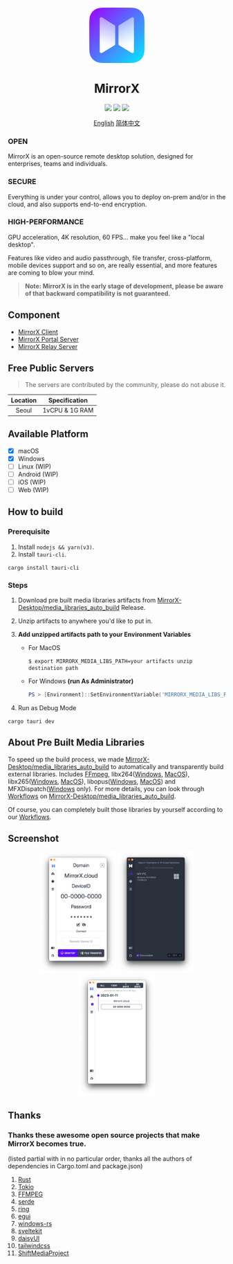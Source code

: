 <p align="center">
    <a href="https://github.com/MirrorX-Desktop/MirrorX"><img width="128" src="https://raw.githubusercontent.com/MirrorX-Desktop/MirrorX/master/mirrorx/src-tauri/assets/icons/icon.png"></a>
</p>

<h1 align="center" style="border-bottom: none">
    MirrorX</br>
</h1>

<p align="center">
  <a href="https://github.com/MirrorX-Desktop/MirrorX"><img src="https://img.shields.io/github/stars/MirrorX-Desktop/MirrorX"></a>
  <a href="https://discord.gg/asT4deaEGh"><img src="https://img.shields.io/discord/1001077628238827620?label=Discord"></a>
  <a href="https://github.com/MirrorX-Desktop/MirrorX"><img src="https://img.shields.io/github/license/MirrorX-Desktop/MirrorX"></a>
</p>

<p align="center">
    <a href="https://github.com/MirrorX-Desktop/MirrorX/blob/master/README.md">English</a>
    <a href="https://github.com/MirrorX-Desktop/MirrorX/blob/master/README_CN.md">简体中文</a>
<p align="center">

### **OPEN**

MirrorX is an open-source remote desktop solution, designed for enterprises, teams and individuals.

### **SECURE**

Everything is under your control, allows you to deploy on-prem and/or in the cloud, and also supports end-to-end encryption.

### **HIGH-PERFORMANCE**

GPU acceleration, 4K resolution, 60 FPS... make you feel like a "local desktop".

Features like video and audio passthrough, file transfer, cross-platform, mobile devices support and so on, are really essential, and more features are coming to blow your mind.

> **Note: MirrorX is in the early stage of development, please be aware of that backward compatibility is not guaranteed.**

## Component

- [MirrorX Client](https://github.com/MirrorX-Desktop/MirrorX)
- [MirrorX Portal Server](https://github.com/MirrorX-Desktop/portal)
- [MirrorX Relay Server](https://github.com/MirrorX-Desktop/relay)

## Free Public Servers

> The servers are contributed by the community, please do not abuse it.

| Location | Specification  |
| :------: | :------------: |
|  Seoul   | 1vCPU & 1G RAM |

## Available Platform

- [x] macOS
- [x] Windows
- [ ] Linux (WIP)
- [ ] Android (WIP)
- [ ] iOS (WIP)
- [ ] Web (WIP)

## How to build

### Prerequisite

1. Install `nodejs && yarn(v3)`.
2. Install `tauri-cli`.

```console
cargo install tauri-cli
```

### Steps

1. Download pre built media libraries artifacts from [MirrorX-Desktop/media_libraries_auto_build](https://github.com/MirrorX-Desktop/media_libraries_auto_build) Release.
2. Unzip artifacts to anywhere you'd like to put in.
3. **Add unzipped artifacts path to your Environment Variables**

   - For MacOS

     ```console
     $ export MIRRORX_MEDIA_LIBS_PATH=your artifacts unzip destination path
     ```

   - For Windows **(run As Administrator)**
     ```PowerShell
     PS > [Environment]::SetEnvironmentVariable('MIRRORX_MEDIA_LIBS_PATH', 'your artifacts unzip destination path' , 'Machine')
     ```

4. Run as Debug Mode

```console
cargo tauri dev
```

## About Pre Built Media Libraries

To speed up the build process, we made [MirrorX-Desktop/media_libraries_auto_build](https://github.com/MirrorX-Desktop/media_libraries_auto_build) to automatically and transparently build external libraries. Includes [FFmpeg](https://git.ffmpeg.org/ffmpeg.git), libx264([Windows](https://github.com/ShiftMediaProject/x264.git), [MacOS](https://code.videolan.org/videolan/x264.git)), libx265([Windows](https://github.com/ShiftMediaProject/x265.git), [MacOS](https://bitbucket.org/multicoreware/x265_git.git)), libopus([Windows](https://github.com/ShiftMediaProject/opus.git), [MacOS](https://github.com/xiph/opus.git)) and MFXDispatch([Windows](https://github.com/ShiftMediaProject/mfx_dispatch.git) only). For more details, you can look through [Workflows](https://github.com/MirrorX-Desktop/media_libraries_auto_build/tree/main/.github/workflows) on [MirrorX-Desktop/media_libraries_auto_build](https://github.com/MirrorX-Desktop/media_libraries_auto_build).

Of course, you can completely built those libraries by yourself according to our [Workflows](https://github.com/MirrorX-Desktop/media_libraries_auto_build/tree/main/.github/workflows).

## Screenshot

<p align="center">
<img src="https://raw.githubusercontent.com/MirrorX-Desktop/MirrorX/master/screenshot1.png?" width="35%" height="35%">
<img src="https://raw.githubusercontent.com/MirrorX-Desktop/MirrorX/master/screenshot2.png?" width="35%" height="35%">
<img src="https://raw.githubusercontent.com/MirrorX-Desktop/MirrorX/master/screenshot3.png?" width="35%" height="35%">
</p>

## Thanks

### Thanks these awesome open source projects that make MirrorX becomes true.

(listed partial with in no particular order, thanks all the authors of dependencies in Cargo.toml and package.json)

1. [Rust](https://github.com/rust-lang/rust)
2. [Tokio](https://github.com/tokio-rs/tokio)
3. [FFMPEG](https://ffmpeg.org)
4. [serde](https://github.com/serde-rs/serde)
5. [ring](https://github.com/briansmith/ring)
6. [egui](https://github.com/emilk/egui)
7. [windows-rs](https://github.com/microsoft/windows-rs)
8. [sveltekit](https://github.com/sveltejs/kit)
9. [daisyUI](https://github.com/saadeghi/daisyui)
10. [tailwindcss](https://github.com/tailwindlabs/tailwindcss)
11. [ShiftMediaProject](https://github.com/ShiftMediaProject)
